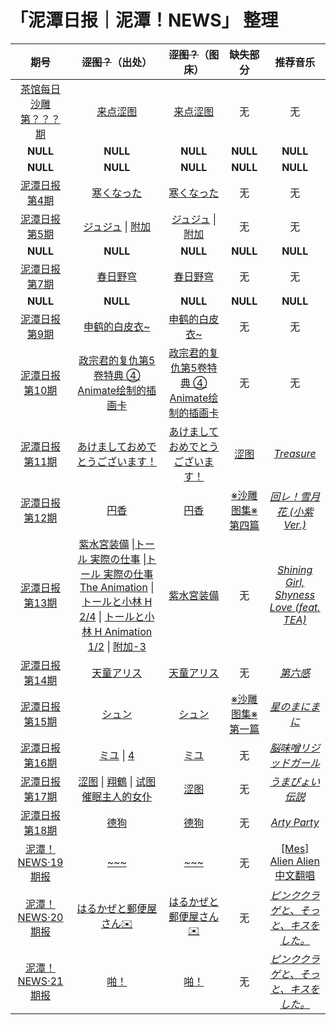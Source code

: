 # 「泥潭日报｜泥潭！NEWS」 整理

|                             期号                             |                      ~~涩图？~~（出处）                      |                      ~~涩图？~~（图床）                      |                           缺失部分                           |                           推荐音乐                           |
| :----------------------------------------------------------: | :----------------------------------------------------------: | :----------------------------------------------------------: | :----------------------------------------------------------: | :----------------------------------------------------------: |
| [茶馆每日沙雕第？？？期](https://www.mcbbs.net/thread-1321676-1-1.html) |     [来点涩图](https://www.pixiv.net/artworks/92614512)      | [来点涩图](https://www.z4a.net/images/2022/04/02/183714pvefc9g0b0zlvnld.png) |                              无                              |                              无                              |
|                           **NULL**                           |                           **NULL**                           |                           **NULL**                           |                           **NULL**                           |                           **NULL**                           |
|                           **NULL**                           |                           **NULL**                           |                           **NULL**                           |                           **NULL**                           |                           **NULL**                           |
| [泥潭日报第4期](https://www.mcbbs.net/thread-1323605-1-1.html) |    [寒くなった](https://www.pixiv.net/artworks/77880953)     | [寒くなった](https://www.z4a.net/images/2022/04/06/mmexport1646803949659.jpg) |                              无                              |                              无                              |
| [泥潭日报第5期](https://www.mcbbs.net/thread-1324051-1-1.html) | [ジュジュ](https://www.pixiv.net/artworks/96941766) \| [附加](https://www.hentai.name/g/441294/30/) | [ジュジュ](https://www.z4a.net/images/2022/04/05/65b5378e8942b079.jpg) \| [附加](https://attachment.mcbbs.net/data/myattachment/forum/202204/07/201547uizdhdwxse0rhv4h.png) |                              无                              |                              无                              |
|                           **NULL**                           |                           **NULL**                           |                           **NULL**                           |                           **NULL**                           |                           **NULL**                           |
| [泥潭日报第7期](https://www.mcbbs.net/thread-1324980-1-1.html) |     [春日野穹](https://www.pixiv.net/artworks/91732085)      | [春日野穹](https://www.z4a.net/images/2022/04/09/ee28eb97b690834cd2fdb90cbb842e15.jpg) |                              无                              |                              无                              |
|                           **NULL**                           |                           **NULL**                           |                           **NULL**                           |                           **NULL**                           |                           **NULL**                           |
| [泥潭日报第9期](https://www.mcbbs.net/thread-1325690-1-1.html) |   [申鹤的白皮衣~](https://www.pixiv.net/artworks/96405140)   | [申鹤的白皮衣~](https://www.z4a.net/images/2022/04/11/10599736534292b2.jpg) |                              无                              |                              无                              |
| [泥潭日报第10期](https://www.mcbbs.net/thread-1326192-1-1.html) | [政宗君的复仇第5卷特典 ④ Animate绘制的插画卡](https://pbs.twimg.com/media/FtfskN2WYAAnzYR?format=jpg&name=large) | [政宗君的复仇第5卷特典 ④ Animate绘制的插画卡](https://www.z4a.net/images/2022/04/12/640.png) |                              无                              |                              无                              |
| [泥潭日报第11期](https://www.mcbbs.net/thread-1326251-1-1.html) | [あけましておめでとうございます！](https://www.pixiv.net/artworks/95205921) | [あけましておめでとうございます！](https://inews.gtimg.com/newsapp_ls/0/14740075319/0) |  [涩图](https://inews.gtimg.com/newsapp_ls/0/14740075319/0)  |   [*Treasure*](https://music.163.com/#/song?id=426881960)    |
| [泥潭日报第12期](https://www.mcbbs.net/thread-1326867-1-1.html) |       [円香](https://www.pixiv.net/artworks/94934829)        |  [円香](https://inews.gtimg.com/newsapp_ls/0/14747056292/0)  | [※沙雕图集※ 第四篇](https://inews.gtimg.com/newsapp_ls/0/14747273102/0) | [*回レ！雪月花 (小紫Ver.)*](https://music.163.com/#/song?id=28160606) |
| [泥潭日报第13期](https://www.mcbbs.net/thread-1327162-1-1.html) | [紫水宮装備](https://www.pixiv.net/artworks/63722192) \|[トール 実際の仕事](https://www.pixiv.net/artworks/97559287) \|[トール 実際の仕事 The Animation](https://www.pixiv.net/artworks/97712081) \| [トールと小林 H 2/4](https://www.pixiv.net/artworks/97597607) \| [トールと小林 H Animation 1/2](https://www.pixiv.net/artworks/97659746) \| [附加-3](https://www.pikpng.com/pngl/b/406-4069025_dragon-maid-png.png) | [紫水宮装備](https://inews.gtimg.com/newsapp_ls/0/14751298730/0) |                              无                              | [*Shining Girl, Shyness Love (feat. TEA)*](https://music.163.com/#/song?id=34002319) |
| [泥潭日报第14期](https://www.mcbbs.net/thread-1327761-1-1.html) |    [天童アリス](https://www.pixiv.net/artworks/95786086)     | [天童アリス](https://inews.gtimg.com/newsapp_ls/0/14758451991/0) |                              无                              |    [*第六感*](https://music.163.com/#/song?id=1466303986)    |
| [泥潭日报第15期](https://www.mcbbs.net/thread-1328277-1-1.html) |      [シュン](https://www.pixiv.net/artworks/97624780)       | [シュン](https://inews.gtimg.com/newsapp_ls/0/14763092558/0) | [※沙雕图集※ 第一篇](https://inews.gtimg.com/newsapp_ls/0/14763222807/0) |  [*星のまにまに*](https://music.163.com/#/song?id=34204191)  |
| [泥潭日报第16期](https://www.mcbbs.net/thread-1328733-1-1.html) | [ミユ](https://www.pixiv.net/artworks/97611137) \| [4](https://www.pixiv.net/artworks/95408104) |  [ミユ](https://inews.gtimg.com/newsapp_ls/0/14767577294/0)  |                              无                              | [*脳味噌リジッドガール*](https://music.163.com/#/song?id=1918891803) |
| [泥潭日报第17期](https://www.mcbbs.net/thread-1329109-1-1.html) | [涩图](https://twitter.com/joptr06/status/1493194663364235265) \| [翔鶴](https://www.pixiv.net/artworks/68044767) \| [试图催眠主人的女仆](https://www.pixiv.net/artworks/97674570) | [涩图](https://pic.rmb.bdstatic.com/bjh/cdabc9b51ec5c4f6999228c0e3a31bc2.png) |                              无                              | [*うまぴょい伝説*](https://music.163.com/#/song?id=1830409083) |
| [泥潭日报第18期](https://www.mcbbs.net/thread-1330249-1-1.html) |       [德狗](https://www.pixiv.net/artworks/90395080)        |  [德狗](https://inews.gtimg.com/newsapp_ls/0/14783924849/0)  |                              无                              |  [*Arty Party*](https://music.163.com/#/song?id=413961167)   |
| [泥潭！NEWS·19期报](https://www.mcbbs.net/thread-1333899-1-1.html) |       [\~~~](https://www.pixiv.net/artworks/97659952)        |  [\~~~](https://inews.gtimg.com/newsapp_ls/0/14831577040/0)  |                              无                              | [[Mes] Alien Alien 中文翻唱](https://www.bilibili.com/video/av7675371/) |
| [泥潭！NEWS·20期报](https://www.mcbbs.net/thread-1340632-1-1.html) | [はるかぜと郵便屋さん✉️](https://www.pixiv.net/artworks/97667835) | [はるかぜと郵便屋さん✉️](https://pic.rmb.bdstatic.com/bjh/725c0e5757d5e7b50deb584c3f6892ae.jpeg) |                              无                              | [*ピンククラゲと、そっと、キスをした。*](https://music.163.com/#/song?id=1449599105) |
| [泥潭！NEWS·21期报](https://www.mcbbs.net/thread-1342756-1-1.html) |       [啪！](https://www.pixiv.net/artworks/94623367)        | [啪！](https://pic.rmb.bdstatic.com/bjh/e7487837fcbc7ff95a97c2a8726da155.jpeg) |                              无                              | [*ピンククラゲと、そっと、キスをした。*](https://music.163.com/#/song?id=1449599105) |